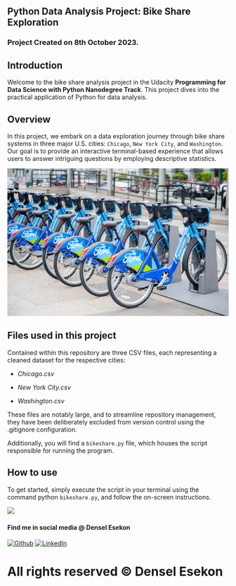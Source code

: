 ## Python Data Analysis Project: Bike Share Exploration
### Project Created on 8th October 2023.

## Introduction
Welcome to the bike share analysis project in the Udacity **Programming for Data Science with Python Nanodegree Track**. This project dives into the practical application of Python for data analysis.

## Overview
In this project, we embark on a data exploration journey through bike share systems in three major U.S. cities: `Chicago`, `New York City`, and `Washington`. Our goal is to provide an interactive terminal-based experience that allows users to answer intriguing questions by employing descriptive statistics.


![](images/bikes-pic.jpg)


## Files used in this project
Contained within this repository are three CSV files, each representing a cleaned dataset for the respective cities:

* _Chicago.csv_

* _New York City.csv_

* _Washington.csv_

These files are notably large, and to streamline repository management, they have been deliberately excluded from version control using the .gitignore configuration. 

Additionally, you will find a `bikeshare.py` file, which houses the script responsible for running the program.

## How to use
To get started, simply execute the script in your terminal using the command python `bikeshare.py`, and follow the on-screen instructions.


![](images/how_to_use.gif)

#### Find me in social media @ Densel Esekon
[![Github](https://img.icons8.com/ios-filled/30/000000/github.png "Github")](https://github.com/esekon "Github")
[![LinkedIn](https://img.icons8.com/ios-glyphs/30/000000/linkedin.png "LinkedIn")](https://www.linkedin.com/in/denselesekon/ "LinkedIn")

 
# All rights reserved &copy; Densel Esekon